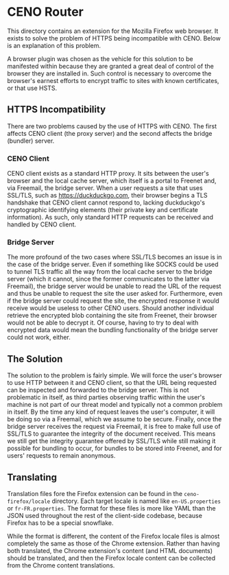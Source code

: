 # CENO Router

This directory contains an extension for the Mozilla Firefox web browser.
It exists to solve the problem of HTTPS being incompatible with CENO.  Below is an
explanation of this problem.

A browser plugin was chosen as the vehicle for this solution to be manifested within
because they are granted a great deal of control of the browser they are installed in.
Such control is necessary to overcome the browser's earnest efforts to encrypt traffic
to sites with known certificates, or that use HSTS.

## HTTPS Incompatibility

There are two problems caused by the use of HTTPS with CENO.  The first affects CENO
client (the proxy server) and the second affects the bridge (bundler) server.

### CENO Client

CENO client exists as a standard HTTP proxy.  It sits between the user's browser
and the local cache server, which itself is a portal to Freenet and, via Freemail,
the bridge server.  When a user requests a site that uses SSL/TLS, such as
https://duckduckgo.com, their browser begins a TLS handshake that CENO client
cannot respond to, lacking duckduckgo's cryptographic identifying elements (their
private key and certificate information).  As such, only standard HTTP requests
can be received and handled by CENO client.

### Bridge Server

The more profound of the two cases where SSL/TLS becomes an issue is in the case
of the bridge server.  Even if something like SOCKS could be used to tunnel TLS
traffic all the way from the local cache server to the bridge server (which it
cannot, since the former communicates to the latter via Freemail), the bridge
server would be unable to read the URL of the request and thus be unable to
request the site the user asked for.  Furthermore, even if the bridge server
could request the site, the encrypted response it would receive would be useless
to other CENO users.  Should another individual retrieve the encrypted blob
containing the site from Freenet, their browser would not be able to decrypt it.
Of course, having to try to deal with encrypted data would mean the bundling
functionality of the bridge server could not work, either.

## The Solution

The solution to the problem is fairly simple.  We will force the user's browser
to use HTTP between it and CENO client, so that the URL being requested can be
inspected and forwarded to the bridge server.  This is not problematic in itself,
as third parties observing traffic within the user's machine is not part of our
threat model and typically not a common problem in itself.  By the time any kind
of request leaves the user's computer, it will be doing so via a Freemail, which
we assume to be secure.  Finally, once the bridge server receives the request via
Freemail, it is free to make full use of SSL/TLS to guarantee the integrity of the
document received.  This means we still get the integrity guarantee offered by
SSL/TLS while still making it possible for bundling to occur, for bundles to be
stored into Freenet, and for users' requests to remain anonymous.

## Translating

Translation files fore the Firefox extension can be found in the `ceno-firefox/locale` directory.
Each target locale is named like `en-US.properties` or `fr-FR.properties`.  The format for these files
is more like YAML than the JSON used throughout the rest of the client-side codebase, because Firefox has
to be a special snowflake.

While the format is different, the content of the Firefox locale files is almost completely the same as
those of the Chrome extension.  Rather than having both translated, the Chrome extension's content (and
HTML documents) should be translated, and then the Firefox locale content can be collected from the
Chrome content translations.
